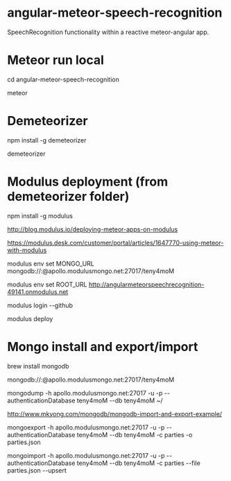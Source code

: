 # angular-meteor-speech-recognition

SpeechRecognition functionality within a reactive meteor-angular app.

# Meteor run local

cd angular-meteor-speech-recognition

meteor

# Demeteorizer

npm install -g demeteorizer

demeteorizer

# Modulus deployment (from demeteorizer folder)

npm install -g modulus

http://blog.modulus.io/deploying-meteor-apps-on-modulus

https://modulus.desk.com/customer/portal/articles/1647770-using-meteor-with-modulus

modulus env set MONGO_URL mongodb://<user>:<pass>@apollo.modulusmongo.net:27017/teny4moM

modulus env set ROOT_URL http://angularmeteorspeechrecognition-49141.onmodulus.net

modulus login --github

modulus deploy

# Mongo install and export/import

brew install mongodb

mongodb://<user>:<pass>@apollo.modulusmongo.net:27017/teny4moM

mongodump -h apollo.modulusmongo.net:27017 -u <user> -p <pass> --authenticationDatabase teny4moM --db teny4moM ~/

http://www.mkyong.com/mongodb/mongodb-import-and-export-example/

mongoexport -h apollo.modulusmongo.net:27017 -u <user> -p <pass> --authenticationDatabase teny4moM --db teny4moM -c parties -o parties.json

mongoimport -h apollo.modulusmongo.net:27017 -u <user> -p <pass> --authenticationDatabase teny4moM --db teny4moM -c parties --file parties.json --upsert